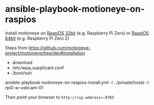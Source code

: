 # ansible-playbook-motioneye-on-raspios
Install motioneye on [RaspiOS 32bit](https://downloads.raspberrypi.com/raspios_lite_armhf/images/) (e.g. Raspberry Pi Zero) or [RaspiOS 64bit](https://downloads.raspberrypi.com/raspios_lite_arm64/images/) (e.g. Raspberry Pi Zero 2)

Steps from https://github.com/motioneye-project/motioneye/tree/dev#installation

* download
* /etc/wpa_supplicant.conf
* /boot/ssh


ansible-playbook motioneye-on-raspios-install.yml -i ../private/hosts -l rpi0-w-usbcam-01

Then point your browser to ```http://<ip-address>:8765```
